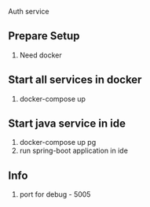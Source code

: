 Auth service

## Prepare Setup
1) Need docker

## Start all services in docker
1) docker-compose up

## Start java service in ide
1) docker-compose up pg
2) run spring-boot application in ide

## Info
1) port for debug - 5005


